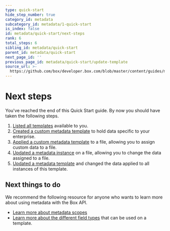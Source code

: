 ```yaml
---
type: quick-start
hide_step_number: true
category_id: metadata
subcategory_id: metadata/1-quick-start
is_index: false
id: metadata/quick-start/next-steps
rank: 6
total_steps: 6
sibling_id: metadata/quick-start
parent_id: metadata/quick-start
next_page_id: ''
previous_page_id: metadata/quick-start/update-template
source_url: >-
  https://github.com/box/developer.box.com/blob/master/content/guides/metadata/1-quick-start/6-next-steps.md
---
```


# Next steps

You've reached the end of this Quick Start guide. By now you should have taken
the following steps.

1. [Listed all templates](g://metadata/quick-start/list-all/)
available to you.
2. [Created a custom metadata
template](g://metadata/quick-start/create-template/) to hold data specific
to your enterprise.
3. [Applied a custom metadata
template](g://metadata/quick-start/create-instance/) to a file, allowing you
to assign custom data to a file.
4. [Updated a metadata instance](g://metadata/quick-start/update-instance/)
on a file, allowing you to change the data assigned to a file.
5. [Updated a metadata template](g://metadata/quick-start/update-template/)
and changed the data applied to all instances of this template.

## Next things to do

We recommend the following resource for anyone who wants to learn more about
using metadata with the Box API.

* [Learn more about metadata scopes](g://metadata/scopes)
* [Learn more about the different field types](g://metadata/fields) that can be
used on a template.
